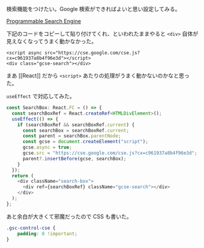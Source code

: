 検索機能をつけたい。Google 検索ができればよいと思い設定してみる。

[Programmable Search Engine](https://programmablesearchengine.google.com/)

下記のコードをコピーして貼り付けてくれ、といわれたままやると `<div>` 自体が見えなくなってうまく動かなかった。

```
<script async src="https://cse.google.com/cse.js?cx=c961937a8b4f96e3d"></script>
<div class="gcse-search"></div>
```

まあ [[React]] だから `<script>` あたりの処理がうまく動かないのかなと思った。

`useEffect` で対応してみた。

```typescript
const SearchBox: React.FC = () => {
  const searchBoxRef = React.createRef<HTMLDivElement>();
  useEffect(() => {
    if (searchBoxRef && searchBoxRef.current) {
      const searchBox = searchBoxRef.current;
      const parent = searchBox.parentNode;
      const gcse = document.createElement("script");
      gcse.async = true;
      gcse.src = "https://cse.google.com/cse.js?cx=c961937a8b4f96e3d";
      parent?.insertBefore(gcse, searchBox);
    }
  });
  return (
    <div className="search-box">
      <div ref={searchBoxRef} className="gcse-search"></div>
    </div>
  );
};
```

あと余白が大きくて邪魔だったので CSS も書いた。

```css
.gsc-control-cse {
    padding: 0 !important;
}
```
